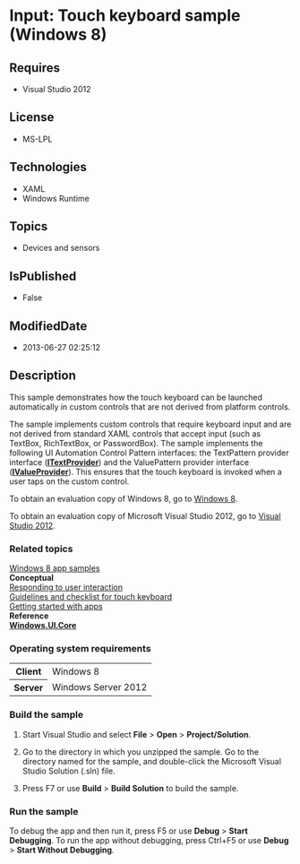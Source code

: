 # Input: Touch keyboard sample (Windows 8)
## Requires
* Visual Studio 2012
## License
* MS-LPL
## Technologies
* XAML
* Windows Runtime
## Topics
* Devices and sensors
## IsPublished
* False
## ModifiedDate
* 2013-06-27 02:25:12
## Description

<div id="mainSection">
<p>This sample demonstrates how the touch keyboard can be launched automatically in custom controls that are not derived from platform controls.
</p>
<p>The sample implements custom controls that require keyboard input and are not derived from standard XAML controls that accept input (such as TextBox, RichTextBox, or PasswordBox). The sample implements the following UI Automation Control Pattern interfaces:
 the TextPattern provider interface (<a href="http://msdn.microsoft.com/library/windows/apps/br242627"><b>ITextProvider</b></a>) and the ValuePattern provider interface (<a href="http://msdn.microsoft.com/library/windows/apps/br242663"><b>IValueProvider</b></a>).
 This ensures that the touch keyboard is invoked when a user taps on the custom control.</p>
<p>To obtain an evaluation copy of Windows&nbsp;8, go to <a href="http://go.microsoft.com/fwlink/p/?linkid=241655">
Windows&nbsp;8</a>.</p>
<p>To obtain an evaluation copy of Microsoft Visual Studio&nbsp;2012, go to <a href="http://go.microsoft.com/fwlink/p/?linkid=241656">
Visual Studio&nbsp;2012</a>.</p>
<h3><a id="related_topics"></a>Related topics</h3>
<dl><dt><a href="http://go.microsoft.com/fwlink/p/?LinkID=227694">Windows 8 app samples</a>
</dt><dt><b>Conceptual</b> </dt><dt><a href="http://msdn.microsoft.com/library/windows/apps/hh700412">Responding to user interaction</a>
</dt><dt><a href="http://msdn.microsoft.com/library/windows/apps/hh972345">Guidelines and checklist for touch keyboard</a>
</dt><dt><a href="http://msdn.microsoft.com/library/windows/apps/">Getting started with apps</a>
</dt><dt><b>Reference</b> </dt><dt><a href="http://msdn.microsoft.com/library/windows/apps/br208383"><b>Windows.UI.Core</b></a>
</dt></dl>
<h3>Operating system requirements</h3>
<table>
<tbody>
<tr>
<th>Client</th>
<td><dt>Windows&nbsp;8 </dt></td>
</tr>
<tr>
<th>Server</th>
<td><dt>Windows Server&nbsp;2012 </dt></td>
</tr>
</tbody>
</table>
<h3>Build the sample</h3>
<ol>
<li>
<p>Start Visual Studio and select <b>File</b> &gt; <b>Open</b> &gt; <b>Project/Solution</b>.
</p>
</li><li>
<p>Go to the directory in which you unzipped the sample. Go to the directory named for the sample, and double-click the Microsoft Visual Studio Solution (.sln) file.
</p>
</li><li>
<p>Press F7 or use <b>Build</b> &gt; <b>Build Solution</b> to build the sample. </p>
</li></ol>
<h3>Run the sample</h3>
<p>To debug the app and then run it, press F5 or use <b>Debug</b> &gt; <b>Start Debugging</b>. To run the app without debugging, press Ctrl&#43;F5 or use
<b>Debug</b> &gt; <b>Start Without Debugging</b>. </p>
</div>
